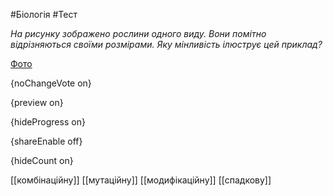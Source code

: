 #Біологія #Тест

*На рисунку зображено рослини одного виду. Вони помітно відрізняються своїми розмірами. Яку мінливість ілюструє цей приклад?*

[Фото](https://zno.osvita.ua//doc/images/znotest/67/6764/bio-2014_37_6764.jpg)

{noChangeVote on}

{preview on}

{hideProgress on}

{shareEnable off}

{hideCount on}

[[комбінаційну]]
[[мутаційну]]
[[модифікаційну]]
[[спадкову]]

